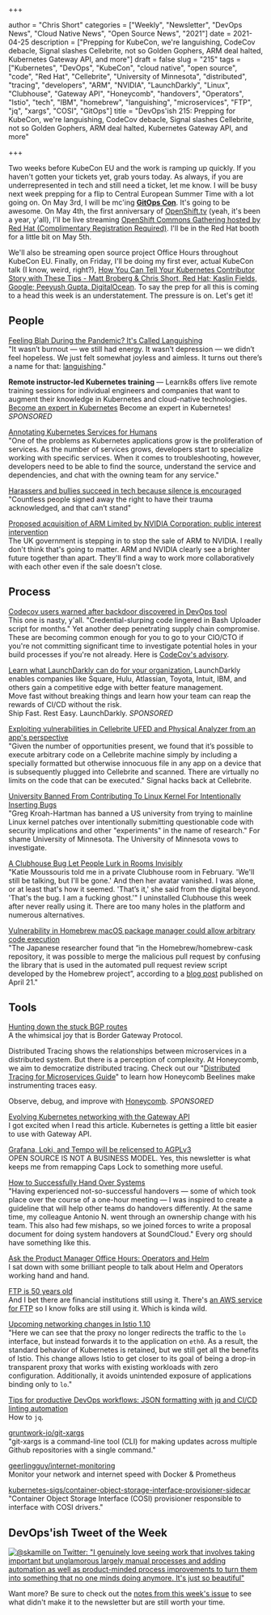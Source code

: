 +++

author = "Chris Short"
categories = ["Weekly", "Newsletter", "DevOps News", "Cloud Native News", "Open Source News", "2021"]
date = 2021-04-25
description = ["Prepping for KubeCon, we're languishing, CodeCov debacle, Signal slashes Cellebrite, not so Golden Gophers, ARM deal halted, Kubernetes Gateway API, and more"]
draft = false
slug = "215"
tags = ["Kubernetes", "DevOps", "KubeCon", "cloud native", "open source", "code", "Red Hat", "Cellebrite", "University of Minnesota", "distributed", "tracing", "developers", "ARM", "NVIDIA", "LaunchDarkly", "Linux", "Clubhouse", "Gateway API", "Honeycomb", "handovers", "Operators", "Istio", "tech", "IBM", "homebrew", "languishing", "microservices", "FTP", "jq", "xargs", "COSI", "GitOps"]
title = "DevOps'ish 215: Prepping for KubeCon, we're languishing, CodeCov debacle, Signal slashes Cellebrite, not so Golden Gophers, ARM deal halted, Kubernetes Gateway API, and more"

+++

Two weeks before KubeCon EU and the work is ramping up quickly. If you haven't gotten your tickets yet, grab yours today. As always, if you are underrepresented in tech and still need a ticket, let me know. I will be busy next week prepping for a flip to Central European Summer Time with a lot going on. On May 3rd, I will be mc'ing [**GitOps Con**](https://kccnceu2021.sched.com/event/iZx4/gitops-con-hosted-by-weaveworks-redhat-complimentary-registration-required?iframe=no&w=100%25&sidebar=yes&bg=no). It's going to be awesome. On May 4th, the first anniversary of [OpenShift.tv](https://openshift.tv/) (yeah, it's been a year, y'all), I'll be live streaming [OpenShift Commons Gathering hosted by Red Hat (Complimentary Registration Required)](https://kccnceu2021.sched.com/event/iE1J/openshift-commons-gathering-hosted-by-red-hat-complimentary-registration-required). I'll be in the Red Hat booth for a little bit on May 5th.

We'll also be streaming open source project Office Hours throughout KubeCon EU. Finally, on Friday, I'll be doing my first ever, actual KubeCon talk (I know, weird, right?), [How You Can Tell Your Kubernetes Contributor Story with These Tips - Matt Broberg & Chris Short, Red Hat; Kaslin Fields, Google; Peeyush Gupta, DigitalOcean](https://kccnceu2021.sched.com/event/iE6I/how-you-can-tell-your-kubernetes-contributor-story-with-these-tips-matt-broberg-chris-short-red-hat-kaslin-fields-google-peeyush-gupta-digitalocean). To say the prep for all this is coming to a head this week is an understatement. The pressure is on. Let's get it!

## People

[Feeling Blah During the Pandemic? It's Called Languishing](https://www.nytimes.com/2021/04/19/well/mind/covid-mental-health-languishing.html)  
"It wasn’t burnout — we still had energy. It wasn’t depression — we didn’t feel hopeless. We just felt somewhat joyless and aimless. It turns out there’s a name for that: [languishing](https://www.jstor.org/stable/3090197)."

**Remote instructor-led Kubernetes training** — Learnk8s offers live remote training sessions for individual engineers and companies that want to augment their knowledge in Kubernetes and cloud-native technologies. [Become an expert in Kubernetes](https://learnk8s.io/training) Become an expert in Kubernetes! *SPONSORED*

[Annotating Kubernetes Services for Humans](https://kubernetes.io/blog/2021/04/20/annotating-k8s-for-humans/)  
"One of the problems as Kubernetes applications grow is the proliferation of services. As the number of services grows, developers start to specialize working with specific services. When it comes to troubleshooting, however, developers need to be able to find the source, understand the service and dependencies, and chat with the owning team for any service."

[Harassers and bullies succeed in tech because silence is encouraged](https://www.theregister.com/2021/04/20/harassers_and_bullies_succeed_in/)  
"Countless people signed away the right to have their trauma acknowledged, and that can’t stand"

[Proposed acquisition of ARM Limited by NVIDIA Corporation: public interest intervention](https://www.gov.uk/government/publications/proposed-acquisition-of-arm-limited-by-nvidia-corporation-public-interest-intervention)  
The UK government is stepping in to stop the sale of ARM to NVIDIA. I really don't think that's going to matter. ARM and NVIDIA clearly see a brighter future together than apart. They'll find a way to work more collaboratively with each other even if the sale doesn't close.

## Process

[Codecov users warned after backdoor discovered in DevOps tool](https://portswigger.net/daily-swig/codecov-users-warned-after-backdoor-discovered-in-devops-tool)  
This one is nasty, y'all. "Credential-slurping code lingered in Bash Uploader script for months." Yet another deep penetrating supply chain compromise. These are becoming common enough for you to go to your CIO/CTO if you're not committing significant time to investigate potential holes in your build processes if you're not already. Here is [CodeCov's advisory](https://about.codecov.io/security-update/).

[Learn what LaunchDarkly can do for your organization.](https://learn.launchdarkly.com/demo?utm_source=devopsish&utm_medium=news_pod&utm_campaign=21q1-newsletter)
LaunchDarkly enables companies like Square, Hulu, Atlassian, Toyota, Intuit, IBM, and others gain a competitive edge with better feature management.  
Move fast without breaking things and learn how your team can reap the rewards of CI/CD without the risk.  
Ship Fast. Rest Easy. LaunchDarkly. *SPONSORED*

[Exploiting vulnerabilities in Cellebrite UFED and Physical Analyzer from an app's perspective](https://signal.org/blog/cellebrite-vulnerabilities/)  
"Given the number of opportunities present, we found that it’s possible to execute arbitrary code on a Cellebrite machine simply by including a specially formatted but otherwise innocuous file in any app on a device that is subsequently plugged into Cellebrite and scanned. There are virtually no limits on the code that can be executed." Signal hacks back at Cellebrite.

[University Banned From Contributing To Linux Kernel For Intentionally Inserting Bugs](https://www.phoronix.com/scan.php?page=news_item&px=University-Ban-From-Linux-Dev)  
"Greg Kroah-Hartman has banned a US university from trying to mainline Linux kernel patches over intentionally submitting questionable code with security implications and other "experiments" in the name of research." For shame University of Minnesota. The University of Minnesota vows to investigate.

[A Clubhouse Bug Let People Lurk in Rooms Invisibly](https://www.wired.com/story/clubhouse-bug-lurkers-ghost/)  
"Katie Moussouris told me in a private Clubhouse room in February. 'We'll still be talking, but I'll be gone.' And then her avatar vanished. I was alone, or at least that's how it seemed. 'That’s it,' she said from the digital beyond. 'That's the bug. I am a fucking ghost.'" I uninstalled Clubhouse this week after never really using it. There are too many holes in the platform and numerous alternatives.

[Vulnerability in Homebrew macOS package manager could allow arbitrary code execution](https://portswigger.net/daily-swig/vulnerability-in-homebrew-macos-package-manager-could-allow-arbitrary-code-execution)  
"The Japanese researcher found that “in the Homebrew/homebrew-cask repository, it was possible to merge the malicious pull request by confusing the library that is used in the automated pull request review script developed by the Homebrew project”, according to a [blog post](https://blog.ryotak.me/post/homebrew-security-incident-en/) published on April 21."

## Tools

[Hunting down the stuck BGP routes](https://blog.benjojo.co.uk/post/bgp-stuck-routes-tcp-zero-window)  
A the whimsical joy that is Border Gateway Protocol.

Distributed Tracing shows the relationships between microservices in a distributed system. But there is a perception of complexity. At Honeycomb, we aim to democratize distributed tracing. Check out our "[Distributed Tracing for Microservices Guide](https://www.honeycomb.io/distributed-tracing-devopsish/?&utm_source=devopsish&utm_medium=newsletter&utm_campaign=ad&utm_keyword=&utm_content=guide-distributed-tracing-devopsish&utm_adgroup)" to learn how Honeycomb Beelines make instrumenting traces easy.

Observe, debug, and improve with [Honeycomb](https://ui.honeycomb.io/signup/?&utm_source=devopsish&utm_medium=newsletter&utm_campaign=ad&utm_content=product-signup). *SPONSORED*

[Evolving Kubernetes networking with the Gateway API](https://kubernetes.io/blog/2021/04/22/evolving-kubernetes-networking-with-the-gateway-api/)  
I got excited when I read this article. Kubernetes is getting a little bit easier to use with Gateway API.

[Grafana, Loki, and Tempo will be relicensed to AGPLv3](https://grafana.com/blog/2021/04/20/grafana-loki-tempo-relicensing-to-agplv3/)  
OPEN SOURCE IS NOT A BUSINESS MODEL. Yes, this newsletter is what keeps me from remapping Caps Lock to something more useful.

[How to Successfully Hand Over Systems](https://developers.soundcloud.com/blog/how-to-successfully-hand-over-systems)  
"Having experienced not-so-successful handovers — some of which took place over the course of a one-hour meeting — I was inspired to create a guideline that will help other teams do handovers differently. At the same time, my colleague Antonio N. went through an ownership change with his team. This also had few mishaps, so we joined forces to write a proposal document for doing system handovers at SoundCloud." Every org should have something like this.

[Ask the Product Manager Office Hours: Operators and Helm](https://www.youtube.com/watch?v=YowBHOOZakk)  
I sat down with some brilliant people to talk about Helm and Operators working hand and hand.

[FTP is 50 years old](https://www.filestash.app/2021/04/16/ftp-is-50-years-old/)  
And I bet there are financial institutions still using it. There's [an AWS service for FTP](https://aws.amazon.com/blogs/aws/new-aws-transfer-for-ftp-and-ftps-in-addition-to-existing-sftp/) so I know folks are still using it. Which is kinda wild.

[Upcoming networking changes in Istio 1.10](https://istio.io/latest/blog/2021/upcoming-networking-changes/)  
"Here we can see that the proxy no longer redirects the traffic to the `lo` interface, but instead forwards it to the application on `eth0`. As a result, the standard behavior of Kubernetes is retained, but we still get all the benefits of Istio. This change allows Istio to get closer to its goal of being a drop-in transparent proxy that works with existing workloads with zero configuration. Additionally, it avoids unintended exposure of applications binding only to `lo`."

[Tips for productive DevOps workflows: JSON formatting with jq and CI/CD linting automation](https://about.gitlab.com/blog/2021/04/21/devops-workflows-json-format-jq-ci-cd-lint/)  
How to `jq`.

[gruntwork-io/git-xargs](https://github.com/gruntwork-io/git-xargs)  
"git-xargs is a command-line tool (CLI) for making updates across multiple Github repositories with a single command."

[geerlingguy/internet-monitoring](https://github.com/geerlingguy/internet-monitoring)  
Monitor your network and internet speed with Docker & Prometheus

[kubernetes-sigs/container-object-storage-interface-provisioner-sidecar](https://github.com/kubernetes-sigs/container-object-storage-interface-provisioner-sidecar)  
"Container Object Storage Interface (COSI) provisioner responsible to interface with COSI drivers."

## DevOps'ish Tweet of the Week

[![@skamille on Twitter: "I genuinely love seeing work that involves taking important but unglamorous largely manual processes and adding automation as well as product-minded process improvements to turn them into something that no one minds doing anymore. It's just so beautiful"](https://shortcdn.com/devopsish/215-devopsish-tweet-of-the-week.png)](https://twitter.com/skamille/status/1384910084745084930)

Want more? Be sure to check out the [notes from this week's issue](https://github.com/chris-short/devopsish.com/blob/main/content/post/215/notes.md) to see what didn't make it to the newsletter but are still worth your time.
